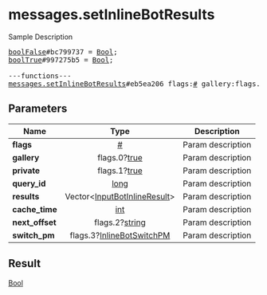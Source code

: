 # messages.setInlineBotResults

Sample Description

<pre>
<a href="../constructor/boolFalse">boolFalse</a>#bc799737 = <a href="../type/Bool.md">Bool</a>;
<a href="../constructor/boolTrue">boolTrue</a>#997275b5 = <a href="../type/Bool.md">Bool</a>;

---functions---
<a href="../method/messages.setInlineBotResults.md">messages.setInlineBotResults</a>#eb5ea206 flags:<a href="../type/#.md">#</a> gallery:flags.0?<a href="../type/true.md">true</a> private:flags.1?<a href="../type/true.md">true</a> query_id:<a href="../type/long.md">long</a> results:Vector&lt;<a href="../type/InputBotInlineResult.md">InputBotInlineResult</a>&gt; cache_time:<a href="../type/int.md">int</a> next_offset:flags.2?<a href="../type/string.md">string</a> switch_pm:flags.3?<a href="../type/InlineBotSwitchPM.md">InlineBotSwitchPM</a> = <a href="../type/Bool.md">Bool</a>;</pre>
## Parameters

| Name | Type | Description |
|------|:----:|-------------|
| **flags** | <a href="../type/#.md">#</a> | Param description |
| **gallery** | flags.0?<a href="../type/true.md">true</a> | Param description |
| **private** | flags.1?<a href="../type/true.md">true</a> | Param description |
| **query_id** | <a href="../type/long.md">long</a> | Param description |
| **results** | Vector&lt;<a href="../type/InputBotInlineResult.md">InputBotInlineResult</a>&gt; | Param description |
| **cache_time** | <a href="../type/int.md">int</a> | Param description |
| **next_offset** | flags.2?<a href="../type/string.md">string</a> | Param description |
| **switch_pm** | flags.3?<a href="../type/InlineBotSwitchPM.md">InlineBotSwitchPM</a> | Param description |

## Result

<a href="../type/Bool.md">Bool</a>

